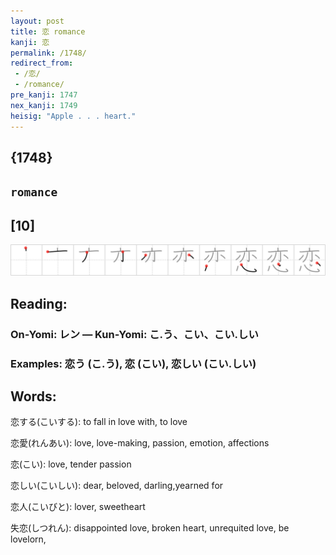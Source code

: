 ```yaml
---
layout: post
title: 恋 romance
kanji: 恋
permalink: /1748/
redirect_from:
 - /恋/
 - /romance/
pre_kanji: 1747
nex_kanji: 1749
heisig: "Apple . . . heart."
---
```


## {1748}

## `romance`

## [10]

<div class="stroke"><img src="../images/E6818B.png" /></div>

## Reading:

### On-Yomi: レン &mdash; Kun-Yomi: こ.う、こい、こい.しい

### Examples: 恋う (こ.う), 恋 (こい), 恋しい (こい.しい)

## Words:

恋する(こいする): to fall in love with, to love

恋愛(れんあい): love, love-making, passion, emotion, affections

恋(こい): love, tender passion

恋しい(こいしい): dear, beloved, darling,yearned for

恋人(こいびと): lover, sweetheart

失恋(しつれん): disappointed love, broken heart, unrequited love, be lovelorn,
